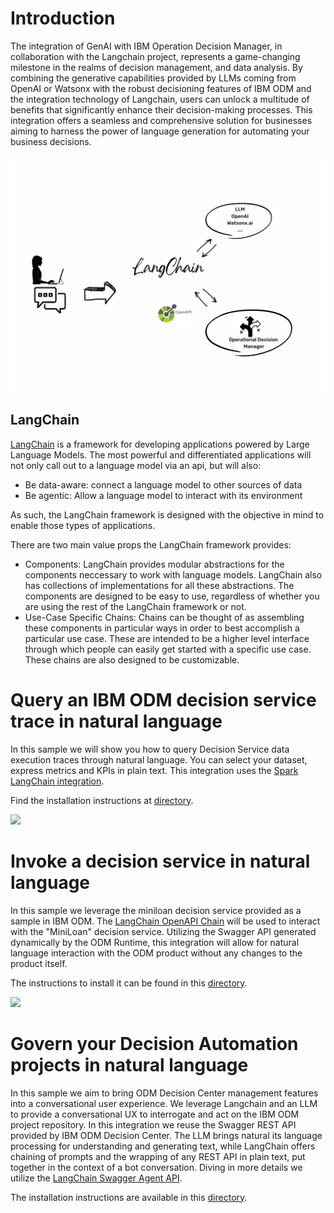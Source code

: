 # Introduction
The integration of GenAI with IBM Operation Decision Manager, in collaboration with the Langchain project, represents a game-changing milestone in the realms of decision management, and data analysis. By combining the generative capabilities provided by LLMs coming from OpenAI or Watsonx with the robust decisioning features of IBM ODM and the integration technology of Langchain, users can unlock a multitude of benefits that significantly enhance their decision-making processes. This integration offers a seamless and comprehensive solution for businesses aiming to harness the power of language generation for automating your business decisions.

<img src="chat-with-loandecisionservice/images/LangChain.png" width="600px" heigh="400px" />

## LangChain
[LangChain](https://python.langchain.com/en/latest/) is a framework for developing applications powered by Large Language Models. The most powerful and differentiated applications will not only call out to a language model via an api, but will also:

  * Be data-aware: connect a language model to other sources of data
  * Be agentic: Allow a language model to interact with its environment

As such, the LangChain framework is designed with the objective in mind to enable those types of applications.

There are two main value props the LangChain framework provides:

   * Components: LangChain provides modular abstractions for the components neccessary to work with language models. LangChain also has collections of implementations for all these abstractions. The components are designed to be easy to use, regardless of whether you are using the rest of the LangChain framework or not.
   * Use-Case Specific Chains: Chains can be thought of as assembling these components in particular ways in order to best accomplish a particular use case. These are intended to be a higher level interface through which people can easily get started with a specific use case. These chains are also designed to be customizable.

# Query an IBM ODM decision service trace in natural language

In this sample we will show you how to query Decision Service data execution traces through natural language. You can select your dataset, express metrics and KPIs in plain text.
This integration uses the [Spark LangChain integration](https://python.langchain.com/en/latest/modules/agents/toolkits/examples/spark.html?highlight=spark).

Find the installation instructions at [directory](chat-with-executions-data). 

<img src="chat-with-executions-data/images/data-query.gif"  />

# Invoke a decision service in natural language

In this sample we leverage the miniloan decision service provided as a sample in IBM ODM. The [LangChain OpenAPI Chain](https://python.langchain.com/en/latest/modules/chains/examples/api.html) will be used to interact with the "MiniLoan" decision service. Utilizing the Swagger API generated dynamically by the ODM Runtime, this integration will allow for natural language interaction with the ODM product without any changes to the product itself.

The instructions to install it can be found in this [directory](chat-with-loandecisionservice).


<img src="chat-with-loandecisionservice/images/demo_presentation.gif"  />


# Govern your Decision Automation projects in natural language

In this sample we aim to bring ODM Decision Center management features into a conversational user experience. We leverage Langchain and an LLM to provide a conversational UX to interrogate and act on the IBM ODM project repository. In this integration we reuse the Swagger REST API provided by IBM ODM Decision Center. The LLM brings natural its language processing for understanding and generating text, while LangChain offers chaining of prompts and the wrapping of any REST API in plain text, put together in the context of a bot conversation. 
Diving in more details we utilize the [LangChain Swagger Agent API](https://python.langchain.com/en/latest/modules/agents.html).

The installation instructions are available in this [directory](chat-with-businessconsole).
